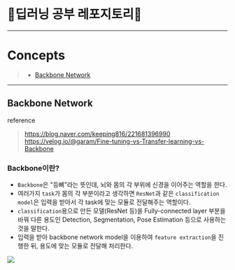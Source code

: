 🧠딥러닝 공부 레포지토리📁
===

***
# Concepts
> * [Backbone Network](#Backbone-Netword)

***
## Backbone Network
reference
> https://blog.naver.com/keeping816/221681396990    
> https://velog.io/@garam/Fine-tuning-vs-Transfer-learning-vs-Backbone

### Backbone이란?
* `Backbone`은 "등뼈"라는 뜻인데, 뇌와 몸의 각 부위에 신경을 이어주는 역할을 한다.
* 여러가지 `task`가 몸의 각 부분이라고 생각하면 `ResNet`과 같은 `classification model`은 입력을 받아서 각 task에 맞는 모듈로 전달해주는 역할이다.
*  `classification`용으로 만든 모델(ResNet 등)을 Fully-connected layer 부분을 바꿔 다른 용도인 Detection, Segmentation, Pose Estimation 등으로 사용하는 것을 말한다.
*  입력을 받아 backbone network model을 이용하여 `feature extraction`을 진행한 뒤, 용도에 맞는 모듈로 전달해 처리한다.

![](https://postfiles.pstatic.net/MjAxOTEwMThfODUg/MDAxNTcxMzY3NDU3MzAw.sHLUrsWhN1l7zJbaEAYDRa-6fkr6o3LYtrscL--xeRMg.TJauNv_nzB9iYmirESBxPPZmROu9HALk2NvoeqYVIy8g.PNG.keeping816/SE-e127b3c5-7c89-40c8-aedc-a8031a829cfa.png?type=w966)
